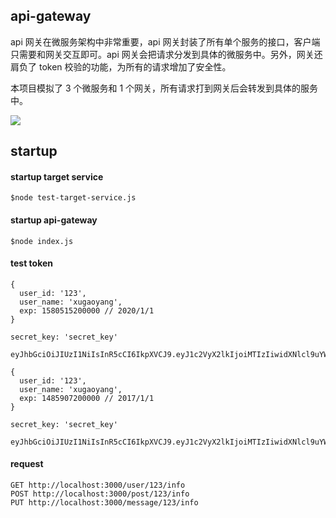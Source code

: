 ## api-gateway

api 网关在微服务架构中非常重要，api 网关封装了所有单个服务的接口，客户端只需要和网关交互即可。api 网关会把请求分发到具体的微服务中。另外，网关还肩负了 token 校验的功能，为所有的请求增加了安全性。

本项目模拟了 3 个微服务和 1 个网关，所有请求打到网关后会转发到具体的服务中。

![](../docs/api-gateway.png)

## startup

#### startup target service

```
$node test-target-service.js
```

#### startup api-gateway

```
$node index.js
```

#### test token

```
{
  user_id: '123',
  user_name: 'xugaoyang',
  exp: 1580515200000 // 2020/1/1
}

secret_key: 'secret_key'

eyJhbGciOiJIUzI1NiIsInR5cCI6IkpXVCJ9.eyJ1c2VyX2lkIjoiMTIzIiwidXNlcl9uYW1lIjoieHVnYW95YW5nIiwiZXhwIjoxNTgwNTE1MjAwMDAwfQ.Zm0l0pNdSqszmPVcuY0dxWLA1tGhuAODgS0KOWvrVdQ
```

```
{
  user_id: '123',
  user_name: 'xugaoyang',
  exp: 1485907200000 // 2017/1/1
}

secret_key: 'secret_key'

eyJhbGciOiJIUzI1NiIsInR5cCI6IkpXVCJ9.eyJ1c2VyX2lkIjoiMTIzIiwidXNlcl9uYW1lIjoieHVnYW95YW5nIiwiZXhwIjoxNDg1OTA3MjAwMDAwfQ.PW5J1lCt0_2pmTHEKngk_MgvttuTmVc0f8VRUUST2i0
```

#### request

```
GET http://localhost:3000/user/123/info
POST http://localhost:3000/post/123/info
PUT http://localhost:3000/message/123/info
```